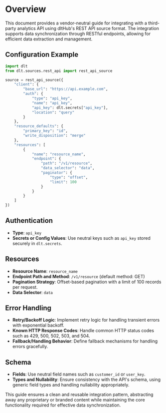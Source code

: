 # Overview

This document provides a vendor-neutral guide for integrating with a third-party analytics API using dltHub's REST API source format. The integration supports data synchronization through RESTful endpoints, allowing for efficient data extraction and management.

## Configuration Example

```python
import dlt
from dlt.sources.rest_api import rest_api_source

source = rest_api_source({
    "client": {
        "base_url": "https://api.example.com",
        "auth": {
            "type": "api_key",
            "name": "api_key",
            "api_key": dlt.secrets["api_key"],
            "location": "query"
        }
    },
    "resource_defaults": {
        "primary_key": "id",
        "write_disposition": "merge"
    },
    "resources": [
        {
            "name": "resource_name",
            "endpoint": {
                "path": "/v1/resource",
                "data_selector": "data",
                "paginator": {
                    "type": "offset",
                    "limit": 100
                }
            }
        }
    ]
})
```

## Authentication

- **Type**: `api_key`
- **Secrets or Config Values**: Use neutral keys such as `api_key` stored securely in `dlt.secrets`.

## Resources

- **Resource Name**: `resource_name`
- **Endpoint Path and Method**: `/v1/resource` (default method: GET)
- **Pagination Strategy**: Offset-based pagination with a limit of 100 records per request.
- **Data Selector**: `data`

## Error Handling

- **Retry/Backoff Logic**: Implement retry logic for handling transient errors with exponential backoff.
- **Known HTTP Response Codes**: Handle common HTTP status codes such as 429, 500, 502, 503, and 504.
- **Fallback/Handling Behavior**: Define fallback mechanisms for handling errors gracefully.

## Schema

- **Fields**: Use neutral field names such as `customer_id` or `user_key`.
- **Types and Nullability**: Ensure consistency with the API's schema, using generic field types and handling nullability appropriately.

This guide ensures a clean and reusable integration pattern, abstracting away any proprietary or branded content while maintaining the core functionality required for effective data synchronization.